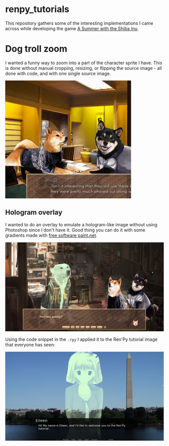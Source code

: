 # renpy_tutorials

This repository gathers some of the interesting implementations I came across while developing the game [A Summer with the Shiba Inu](https://store.steampowered.com/app/916030/A_Summer_with_the_Shiba_Inu/).

# Dog troll zoom

I wanted a funny way to zoom into a part of the character sprite I have. This is done without manual cropping, resizing, or flipping the source image - all done with code, and with one single source image.

<img src="/doge_trollzoom/trollzoom_example.gif" alt="Example of troll zoom" width="400">

## Hologram overlay

I wanted to do an overlay to emulate a hologram-like image without using Photoshop since I don't have it. Good thing you can do it with some gradients made with [free software paint.net](https://www.getpaint.net/).

![Here's how it looks in-game](/hologram_overlay/hologram_example_ql.jpg)

Using the code snippet in the `.rpy` I applied it to the Ren'Py tutorial image that everyone has seen:

![Image of Eileen with hologram](/hologram_overlay/hologram_example.png)

